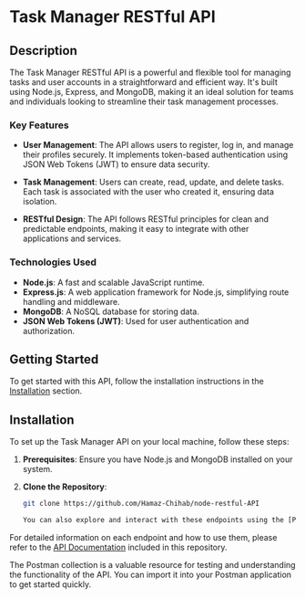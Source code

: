 # Task Manager RESTful API

## Description

The Task Manager RESTful API is a powerful and flexible tool for managing tasks and user accounts in a straightforward and efficient way. It's built using Node.js, Express, and MongoDB, making it an ideal solution for teams and individuals looking to streamline their task management processes.

### Key Features

- **User Management**: The API allows users to register, log in, and manage their profiles securely. It implements token-based authentication using JSON Web Tokens (JWT) to ensure data security.

- **Task Management**: Users can create, read, update, and delete tasks. Each task is associated with the user who created it, ensuring data isolation.

- **RESTful Design**: The API follows RESTful principles for clean and predictable endpoints, making it easy to integrate with other applications and services.

### Technologies Used

- **Node.js**: A fast and scalable JavaScript runtime.
- **Express.js**: A web application framework for Node.js, simplifying route handling and middleware.
- **MongoDB**: A NoSQL database for storing data.
- **JSON Web Tokens (JWT)**: Used for user authentication and authorization.

## Getting Started

To get started with this API, follow the installation instructions in the [Installation](#installation) section.

## Installation

To set up the Task Manager API on your local machine, follow these steps:

1. **Prerequisites**: Ensure you have Node.js and MongoDB installed on your system.

2. **Clone the Repository**:

   ```sh
   git clone https://github.com/Hamaz-Chihab/node-restful-API

   You can also explore and interact with these endpoints using the [Postman Collection](https://documenter.getpostman.com/view/30409617/2s9YR58Fmo) provided in this project. The Postman collection includes example requests and responses to help you understand and test the API.

For detailed information on each endpoint and how to use them, please refer to the [API Documentation](API.md) included in this repository.

The Postman collection is a valuable resource for testing and understanding the functionality of the API. You can import it into your Postman application to get started quickly.
   
   
